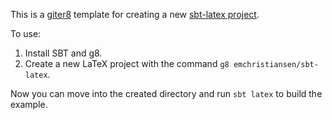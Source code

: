 This is a [giter8](https://github.com/n8han/giter8) template for creating a new [sbt-latex project](https://github.com/emchristiansen/sbt-latex).

To use: 

1. Install SBT and g8.
2. Create a new LaTeX project with the command `g8 emchristiansen/sbt-latex`.

Now you can move into the created directory and run `sbt latex` to build the example.